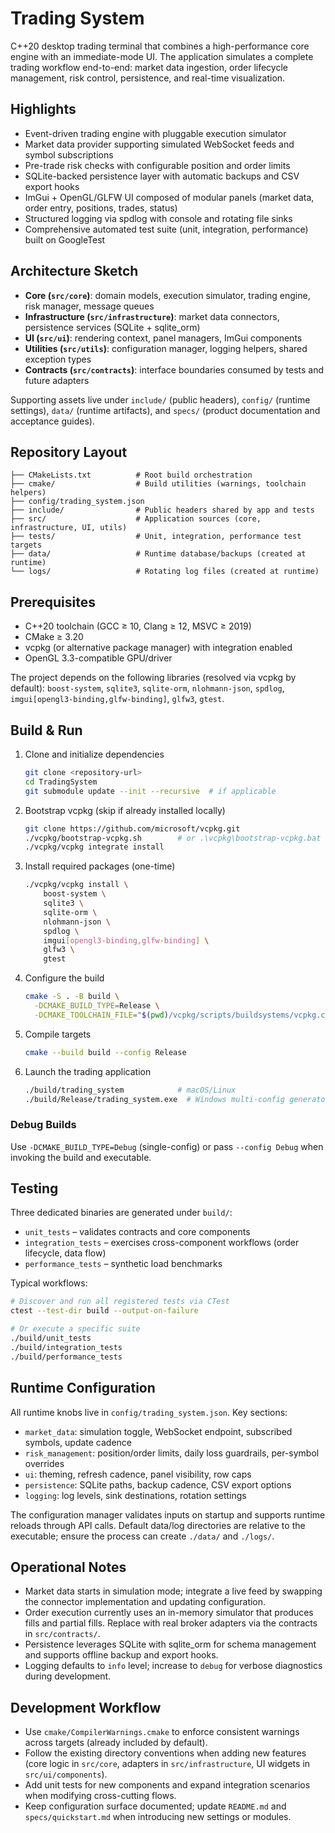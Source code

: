 # Trading System

C++20 desktop trading terminal that combines a high-performance core engine with an immediate-mode UI. The application simulates a complete trading workflow end-to-end: market data ingestion, order lifecycle management, risk control, persistence, and real-time visualization.

## Highlights
- Event-driven trading engine with pluggable execution simulator
- Market data provider supporting simulated WebSocket feeds and symbol subscriptions
- Pre-trade risk checks with configurable position and order limits
- SQLite-backed persistence layer with automatic backups and CSV export hooks
- ImGui + OpenGL/GLFW UI composed of modular panels (market data, order entry, positions, trades, status)
- Structured logging via spdlog with console and rotating file sinks
- Comprehensive automated test suite (unit, integration, performance) built on GoogleTest

## Architecture Sketch
- **Core (`src/core`)**: domain models, execution simulator, trading engine, risk manager, message queues
- **Infrastructure (`src/infrastructure`)**: market data connectors, persistence services (SQLite + sqlite_orm)
- **UI (`src/ui`)**: rendering context, panel managers, ImGui components
- **Utilities (`src/utils`)**: configuration manager, logging helpers, shared exception types
- **Contracts (`src/contracts`)**: interface boundaries consumed by tests and future adapters

Supporting assets live under `include/` (public headers), `config/` (runtime settings), `data/` (runtime artifacts), and `specs/` (product documentation and acceptance guides).

## Repository Layout
```
├── CMakeLists.txt          # Root build orchestration
├── cmake/                  # Build utilities (warnings, toolchain helpers)
├── config/trading_system.json
├── include/                # Public headers shared by app and tests
├── src/                    # Application sources (core, infrastructure, UI, utils)
├── tests/                  # Unit, integration, performance test targets
├── data/                   # Runtime database/backups (created at runtime)
└── logs/                   # Rotating log files (created at runtime)
```

## Prerequisites
- C++20 toolchain (GCC ≥ 10, Clang ≥ 12, MSVC ≥ 2019)
- CMake ≥ 3.20
- vcpkg (or alternative package manager) with integration enabled
- OpenGL 3.3-compatible GPU/driver

The project depends on the following libraries (resolved via vcpkg by default):
`boost-system`, `sqlite3`, `sqlite-orm`, `nlohmann-json`, `spdlog`, `imgui[opengl3-binding,glfw-binding]`, `glfw3`, `gtest`.

## Build & Run
1. Clone and initialize dependencies
   ```bash
   git clone <repository-url>
   cd TradingSystem
   git submodule update --init --recursive  # if applicable
   ```
2. Bootstrap vcpkg (skip if already installed locally)
   ```bash
   git clone https://github.com/microsoft/vcpkg.git
   ./vcpkg/bootstrap-vcpkg.sh        # or .\vcpkg\bootstrap-vcpkg.bat on Windows
   ./vcpkg/vcpkg integrate install
   ```
3. Install required packages (one-time)
   ```bash
   ./vcpkg/vcpkg install \
       boost-system \
       sqlite3 \
       sqlite-orm \
       nlohmann-json \
       spdlog \
       imgui[opengl3-binding,glfw-binding] \
       glfw3 \
       gtest
   ```
4. Configure the build
   ```bash
   cmake -S . -B build \
     -DCMAKE_BUILD_TYPE=Release \
     -DCMAKE_TOOLCHAIN_FILE="$(pwd)/vcpkg/scripts/buildsystems/vcpkg.cmake"
   ```
5. Compile targets
   ```bash
   cmake --build build --config Release
   ```
6. Launch the trading application
   ```bash
   ./build/trading_system            # macOS/Linux
   ./build/Release/trading_system.exe  # Windows multi-config generators
   ```

### Debug Builds
Use `-DCMAKE_BUILD_TYPE=Debug` (single-config) or pass `--config Debug` when invoking the build and executable.

## Testing
Three dedicated binaries are generated under `build/`:
- `unit_tests` – validates contracts and core components
- `integration_tests` – exercises cross-component workflows (order lifecycle, data flow)
- `performance_tests` – synthetic load benchmarks

Typical workflows:
```bash
# Discover and run all registered tests via CTest
ctest --test-dir build --output-on-failure

# Or execute a specific suite
./build/unit_tests
./build/integration_tests
./build/performance_tests
```

## Runtime Configuration
All runtime knobs live in `config/trading_system.json`. Key sections:
- `market_data`: simulation toggle, WebSocket endpoint, subscribed symbols, update cadence
- `risk_management`: position/order limits, daily loss guardrails, per-symbol overrides
- `ui`: theming, refresh cadence, panel visibility, row caps
- `persistence`: SQLite paths, backup cadence, CSV export options
- `logging`: log levels, sink destinations, rotation settings

The configuration manager validates inputs on startup and supports runtime reloads through API calls. Default data/log directories are relative to the executable; ensure the process can create `./data/` and `./logs/`.

## Operational Notes
- Market data starts in simulation mode; integrate a live feed by swapping the connector implementation and updating configuration.
- Order execution currently uses an in-memory simulator that produces fills and partial fills. Replace with real broker adapters via the contracts in `src/contracts/`.
- Persistence leverages SQLite with sqlite_orm for schema management and supports offline backup and export hooks.
- Logging defaults to `info` level; increase to `debug` for verbose diagnostics during development.

## Development Workflow
- Use `cmake/CompilerWarnings.cmake` to enforce consistent warnings across targets (already included by default).
- Follow the existing directory conventions when adding new features (core logic in `src/core`, adapters in `src/infrastructure`, UI widgets in `src/ui/components`).
- Add unit tests for new components and expand integration scenarios when modifying cross-cutting flows.
- Keep configuration surface documented; update `README.md` and `specs/quickstart.md` when introducing new settings or modules.
